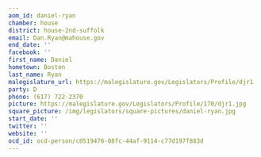 ```yaml
---
aom_id: daniel-ryan
chamber: house
district: house-2nd-suffolk
email: Dan.Ryan@mahouse.gov
end_date: ''
facebook: ''
first_name: Daniel
hometown: Boston
last_name: Ryan
malegislature_url: https://malegislature.gov/Legislators/Profile/djr1
party: D
phone: (617) 722-2370
picture: https://malegislature.gov/Legislators/Profile/170/djr1.jpg
square_picture: /img/legislators/square-pictures/daniel-ryan.jpg
start_date: ''
twitter: ''
website: ''
ocd_id: ocd-person/c0519476-08fc-44af-9114-c77d197f883d
---
```

